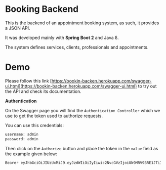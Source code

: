 # Booking Backend

This is the backend of an appointment booking system, as such, it provides a JSON API.

It was developed mainly with **Spring Boot 2** and Java 8.

The system defines services, clients, professionals and appointments.

# Demo

Please follow this link [https://bookin-backen.herokuapp.com/swagger-ui.html](https://bookin-backen.herokuapp.com/swagger-ui.html) to try out the API and check its documentation.

**Authentication**

On the Swagger page you will find the `Authentication Controller` which we use to get the token used to authorize requests.

You can use this credentials:
```bash
username: admin
password: admin
```

Then click on the `Authorize` button and place the token in the `value` field as the example given below:
 
```bash
Bearer eyJhbGciOiJIUzUxMiJ9.eyJzdWIiOiIyIiwic2NvcGVzIjoiUk9MRV9BRE1JTiIsImlhdCI6MTU0NzE0NDg5MiwiZXhwIjoxNTUyMTkyODkyfQ.IVDrqPj_CmOQnK5VDRSALPKnYMraKpBGXDDoPwNbhkGInw0v0Kki4sK7D5xbN3U03iVBsFJj1SbwMnMkISibMQ
```
